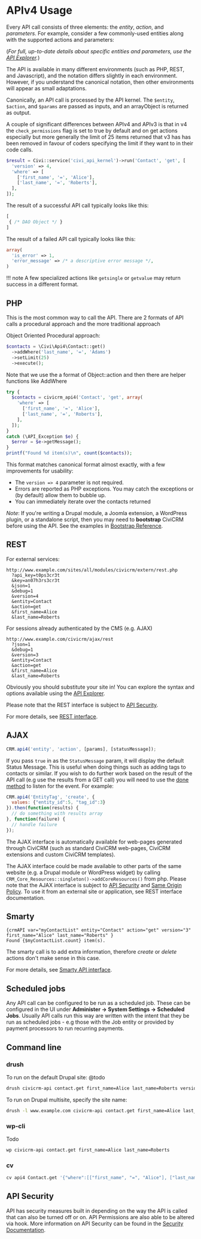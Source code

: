 # APIv4 Usage

Every API call consists of three elements: the *entity*, *action*, and *parameters*.  For example, consider a few commonly-used entities along with the supported actions and parameters:

(*For full, up-to-date details about specific entities and parameters, use the [API Explorer](/api/index.md#api-explorer).*)

The API is available in many different environments (such as PHP, REST, and Javascript), and the notation differs slightly in each environment.
However, if you understand the canonical notation, then other environments will appear as small adaptations.

Canonically, an API call is processed by the API kernel.  The `$entity`, `$action`, and `$params` are passed as inputs, and an arrayObject is returned as output.

A couple of significant differences between APIv4 and APIv3 is that in v4 the `check_permissions` flag is set to true by default and on get actions especially but more generally the limit of 25 items returned that v3 has has been removed in favour of coders specifying the limit if they want to in their code calls.

```php
$result = Civi::service('civi_api_kernel')->run('Contact', 'get', [
  'version' => 4,
  'where' => [
    ['first_name', '=', 'Alice'],
    ['last_name', '=', 'Roberts'],
  ],
]);
```

The result of a successful API call typically looks like this:

```php
[
 { /* DAO Object */ }
]
```

The result of a failed API call typically looks like this:

```php
array(
  'is_error' => 1,
  'error_message' => /* a descriptive error message */,
)
```

!!! note
    A few specialized actions like `getsingle` or `getvalue` may return success in a different format.


## PHP

This is the most common way to call the API. There are 2 formats of API calls a procedural approach and the more traditional approach

Object Oriented Procedural approach:

```php
$contacts = \Civi\Api4\Contact::get()
  ->addWhere('last_name', '=', 'Adams')
  ->setLimit(25)
  ->execute();
```

Note that we use the a format of Object::action and then there are helper functions like AddWhere

```php
try {
  $contacts = civicrm_api4('Contact', 'get', array(
    'where' => [
      ['first_name', '=', 'Alice'],
      ['last_name', '=', 'Roberts'],
    ],
  ]);
}
catch (\API_Exception $e) {
  $error = $e->getMessage();
}
printf("Found %d item(s)\n", count($contacts));
```

This format matches canonical format almost exactly, with a few improvements for usability:

-  The `version => 4` parameter is not required.
-  Errors are reported as PHP exceptions. You may catch the exceptions or (by default) allow them to bubble up.
- You can immediately iterate over the contacts returned

*Note*: If you're writing a Drupal module, a Joomla extension, a WordPress plugin, or a standalone script, then you may need to **bootstrap** CiviCRM before using the API.  See the examples in [Bootstrap Reference](/framework/bootstrap.md).

## REST

For external services:

```text
http://www.example.com/sites/all/modules/civicrm/extern/rest.php
  ?api_key=t0ps3cr3t
  &key=an07h3rs3cr3t
  &json=1
  &debug=1
  &version=4
  &entity=Contact
  &action=get
  &first_name=Alice
  &last_name=Roberts
```

For sessions already authenticated by the CMS (e.g. AJAX)

```text
http://www.example.com/civicrm/ajax/rest
  ?json=1
  &debug=1
  &version=3
  &entity=Contact
  &action=get
  &first_name=Alice
  &last_name=Roberts
```

Obviously you should substitute your site in! You can explore the syntax and options available using the [API Explorer](/api/index.md#api-explorer).

Please note that the REST interface is subject to [API Security](/security/permissions.md#api-permissions).

For more details, see [REST interface](/api/interfaces.md#rest). 


## AJAX

```javascript
CRM.api4('entity', 'action', [params], [statusMessage]);
```

If you pass `true` in as the `StatusMessage` param, it will display the default Status Message. This is useful when doing things such as adding tags to contacts or similar. If you wish to do further work based on the result of the API call (e.g use the results from a GET call) you will need to use the [done method](http://api.jquery.com/deferred.done/) to listen for the event. For example:

```javascript
CRM.api4('EntityTag', 'create', {
  values: {"entity_id":5, "tag_id":3}
}).then(function(results) {
  // do something with results array
}, function(failure) {
  // handle failure
});
```

The AJAX interface is automatically available for web-pages generated through CiviCRM (such as standard CiviCRM web-pages, CiviCRM extensions and custom CiviCRM templates).

The AJAX interface could be made available to other parts of the same website (e.g. a Drupal module or WordPress widget) by calling `CRM_Core_Resources::singleton()->addCoreResources()`
from php. Please note that the AJAX interface is subject to [API Security](/security/permissions.md#api-permissions)
and [Same Origin Policy](http://en.wikipedia.org/wiki/Same_origin_policy). To use it from an external site or application, see REST interface documentation.

## Smarty

```smarty
{crmAPI var="myContactList" entity="Contact" action="get" version="3" first_name="Alice" last_name="Roberts" }
Found {$myContactList.count} item(s).
```

The smarty call is to add extra information, therefore *create* or *delete*
actions don't make sense in this case.

For more details, see
[Smarty API interface](/api/interfaces.md#smarty-api-interface).

## Scheduled jobs
Any API call can be configured to be run as a scheduled job. These can be configured in the UI under **Administer -> System Settings -> Scheduled Jobs**. Usually API calls run this way are written with the intent that they be run as scheduled jobs - e.g those with the Job entity or provided by payment processors to run recurring payments.



## Command line

### drush

To run on the default Drupal site: @todo

```bash
drush civicrm-api contact.get first_name=Alice last_name=Roberts version=4
```

To run on Drupal multisite, specify the site name:

```bash
drush -l www.example.com civicrm-api contact.get first_name=Alice last_name=Roberts
```

### wp-cli

Todo

```bash
wp civicrm-api contact.get first_name=Alice last_name=Roberts
```

### cv

```bash
cv api4 Contact.get '{"where":[["first_name", "=", "Alice"], ["last_name", "=", "Roberts"]]}'
```

## API Security

API has security measures built in depending on the way the API is called that can also be turned off or on. API Permissions are also able to be altered via hook. More information on API Security can be found in the [Security Documentation](/security/permissions.md).
